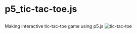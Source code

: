 # p5_tic-tac-toe.js

##
Making interactive tic-tac-toe game using p5.js
![tic-tac-toe](https://user-images.githubusercontent.com/63135961/98819722-38dfab00-2453-11eb-96fc-bcc388f59f9c.PNG)
